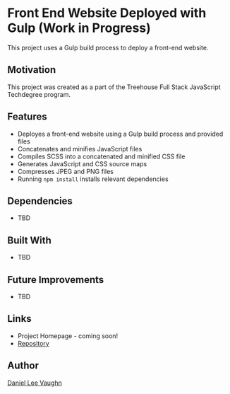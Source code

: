 # Front End Website Deployed with Gulp (Work in Progress)

This project uses a Gulp build process to deploy a front-end website.

## Motivation

This project was created as a part of the Treehouse Full Stack JavaScript Techdegree program.

## Features

* Deployes a front-end website using a Gulp build process and provided files
* Concatenates and minifies JavaScript files
* Compiles SCSS into a concatenated and minified CSS file
* Generates JavaScript and CSS source maps
* Compresses JPEG and PNG files
* Running ```npm install``` installs relevant dependencies

## Dependencies

* TBD

## Built With

* TBD

## Future Improvements

* TBD

## Links

* Project Homepage - coming soon!
* [Repository](https://github.com/LeeVaughn/front-end-website)

## Author

[Daniel Lee Vaughn](https://github.com/LeeVaughn)